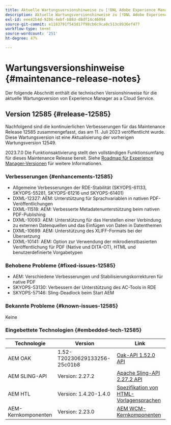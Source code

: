 ```yaml
---
title: Aktuelle Wartungsversionshinweise zu [!DNL Adobe Experience Manager] as a Cloud Service.
description: Aktuelle Wartungsversionshinweise zu [!DNL Adobe Experience Manager] as a Cloud Service.
exl-id: eee42b4d-9206-4ebf-b88d-d8df14c46094
source-git-commit: e1183791f543d17f98cb6c9ca0c513c8936ef477
workflow-type: tm+mt
source-wordcount: '251'
ht-degree: 47%

---
```


# Wartungsversionshinweise {#maintenance-release-notes}

Der folgende Abschnitt enthält die technischen Versionshinweise für die aktuelle Wartungsversion von Experience Manager as a Cloud Service.

## Version 12585 {#release-12585}

Nachfolgend sind die kontinuierlichen Verbesserungen für das Maintenance Release 12585 zusammengefasst, das am 11. Juli 2023 veröffentlicht wurde. Diese Wartungsversion ist eine Aktualisierung der vorherigen Wartungsversion 12549.

2023.7.0 Die Funktionsaktivierung stellt den vollständigen Funktionsumfang für dieses Maintenance Release bereit. Siehe [Roadmap für Experience Manager-Versionen](https://experienceleague.adobe.com/docs/experience-manager-release-information/aem-release-updates/update-releases-roadmap.html?lang=de) für weitere Informationen.

### Verbesserungen {#enhancements-12585}

- Allgemeine Verbesserungen der RDE-Stabilität (SKYOPS-61133, SKYOPS-55281, SKYOPS-61216 und SKYOPS-61401)
- DXML-12327: AEM: Unterstützung für Sprachvariablen in nativen PDF-Veröffentlichungen
- DXML-11518: AEM: Verbesserte Metadatenunterstützung beim nativen PDF-Publishing
- DXML-10093: AEM: Unterstützung für das Herstellen einer Verbindung zu externen Datenquellen und das Einfügen von Daten in Datenthemen
- DXML-10699: AEM: Unterstützung des XLIFF-Formats bei der Übersetzung
- DXML-10141: AEM: Option zur Verwendung der mikrodienstbasierten Veröffentlichung für PDF (Native und DITA-OT), HTML und benutzerdefinierte Vorgabetypen

### Behobene Probleme {#fixed-issues-12585}

- AEM: Verschiedene Verbesserungen und Stabilisierungskorrekturen für native PDF
- SKYOPS-53130: Verbessern der Unterstützung des AC-Tools in RDE
- SKYOPS-57146: Sling-Deadlock beim Start AEM

### Bekannte Probleme {#known-issues-12585}

Keine

### Eingebettete Technologien {#embedded-tech-12585}

| Technologie | Version | Link |
|---|---|---|
| AEM OAK | 1.52-T20230629133256-25c01b8 | [Oak-API 1.52.0 API](https://www.javadoc.io/doc/org.apache.jackrabbit/oak-api/1.52.0/index.html) |
| AEM SLING-API | Version: 2.27.2 | [Apache Sling-API 2.27.2 API](https://www.javadoc.io/doc/org.apache.sling/org.apache.sling.api/latest/index.html) |
| AEM HTL | Version: 1.4.20-1.4.0 | [Spezifikation von HTML-Vorlagensprachen](https://github.com/adobe/htl-spec) |
| AEM-Kernkomponenten | Version: 2.23.0 | [AEM WCM-Kernkomponenten](https://github.com/adobe/aem-core-wcm-components) |
